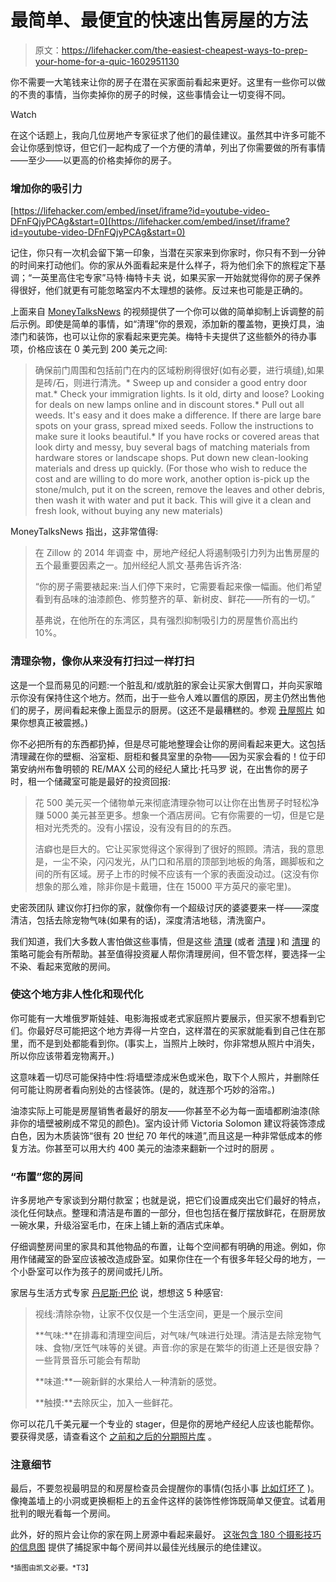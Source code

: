# 最简单、最便宜的快速出售房屋的方法

> 原文：<https://lifehacker.com/the-easiest-cheapest-ways-to-prep-your-home-for-a-quic-1602951130>

你不需要一大笔钱来让你的房子在潜在买家面前看起来更好。这里有一些你可以做的不贵的事情，当你卖掉你的房子的时候，这些事情会让一切变得不同。

Watch

在这个话题上，我向几位房地产专家征求了他们的最佳建议。虽然其中许多可能不会让你感到惊讶，但它们一起构成了一个方便的清单，列出了你需要做的所有事情——至少——以更高的价格卖掉你的房子。

### 增加你的吸引力

 [https://lifehacker.com/embed/inset/iframe?id=youtube-video-DFnFQjyPCAg&start=0](https://lifehacker.com/embed/inset/iframe?id=youtube-video-DFnFQjyPCAg&start=0) 

记住，你只有一次机会留下第一印象，当潜在买家来到你家时，你只有不到一分钟的时间来打动他们。你的家从外面看起来是什么样子，将为他们余下的旅程定下基调；“一英里高住宅专家”马特·梅特卡夫 说，如果买家一开始就觉得你的房子保养得很好，他们就更有可能忽略室内不太理想的装修。反过来也可能是正确的。

上面来自 [MoneyTalksNews](http://www.moneytalksnews.com/2014/06/27/selling-your-home-18-ways-to-kick-up-the-curb-appeal/) 的视频提供了一个你可以做的简单抑制上诉调整的前后示例。即使是简单的事情，如“清理”你的景观，添加新的覆盖物，更换灯具，油漆门和装饰，也可以让你的家看起来更完美。梅特卡夫提供了这些额外的待办事项，价格应该在 0 美元到 200 美元之间:

> 确保前门周围和包括前门在内的区域粉刷得很好(如有必要，进行填缝),如果是砖/石，则进行清洗。*   Sweep up and consider a good entry door mat.*   Check your immigration lights. Is it old, dirty and loose? Looking for deals on new lamps online and in discount stores.*   Pull out all weeds. It's easy and it does make a difference. If there are large bare spots on your grass, spread mixed seeds. Follow the instructions to make sure it looks beautiful.*   If you have rocks or covered areas that look dirty and messy, buy several bags of matching materials from hardware stores or landscape shops. Put down new clean-looking materials and dress up quickly. (For those who wish to reduce the cost and are willing to do more work, another option is-pick up the stone/mulch, put it on the screen, remove the leaves and other debris, then wash it with water and put it back. This will give it a clean and fresh look, without buying any new materials)

MoneyTalksNews 指出，这非常值得:

> 在 Zillow 的 2014 年调查 中，房地产经纪人将遏制吸引力列为出售房屋的五个最重要因素之一。加州经纪人凯文·基弗告诉齐洛:
> 
> “你的房子需要裱起来:当人们停下来时，它需要看起来像一幅画。他们希望看到有品味的油漆颜色、修剪整齐的草、新树皮、鲜花——所有的一切。”
> 
> 基弗说，在他所在的东湾区，具有强烈抑制吸引力的房屋售价高出约 10%。

### 清理杂物，像你从来没有打扫过一样打扫

这是一个显而易见的问题:一个脏乱和/或肮脏的家会让买家大倒胃口，并向买家暗示你没有保持住这个地方。然而，出于一些令人难以置信的原因，房主仍然出售他们的房子，房间看起来像上面显示的厨房。(这还不是最糟糕的。参观 [丑屋照片](http://uglyhousephotos.com/) 如果你想真正被震撼。)

你不必把所有的东西都扔掉，但是尽可能地整理会让你的房间看起来更大。这包括清理藏在你的壁橱、浴室柜、厨柜和餐具室里的杂物——因为买家会看的！位于印第安纳州布鲁明顿的 RE/MAX 公司的经纪人黛比·托马罗 说，在出售你的房子时，租一个储藏室可能是最好的投资回报:

> 花 500 美元买一个储物单元来彻底清理杂物可以让你在出售房子时轻松净赚 5000 美元甚至更多。想象一个酒店房间。它有你需要的一切，但是它是相对光秃秃的。没有小摆设，没有没有目的的东西。
> 
> 洁癖也是巨大的。它让买家觉得这个家得到了很好的照顾。清洁，我的意思是，一尘不染，闪闪发光，从门口和吊扇的顶部到地板的角落，踢脚板和之间的所有区域。房子上市的时候不应该有一个家的表面没动过。(这没有你想象的那么难，除非你是卡戴珊，住在 15000 平方英尺的豪宅里)。

史密茨团队 建议你打扫你的家，就像你有一个超级讨厌的婆婆要来一样——深度清洁，包括去除宠物气味(如果有的话)，深度清洁地毯，清洗窗户。

我们知道，我们大多数人害怕做这些事情，但是这些 [清理](https://lifehacker.com/how-to-kick-your-clutter-habit-and-live-in-a-clean-hous-5957609) (或者 [清理](http://lifehacker.com/how-to-de-crapify-your-home-a-start-to-finish-guide-5804927) )和 [清理](http://lifehacker.com/how-to-streamline-your-household-cleaning-1547597582) 的策略可能会有所帮助。甚至值得投资雇人帮你清理房间，但不管怎样，要选择一尘不染、看起来宽敞的房间。

### 使这个地方非人性化和现代化

你可能有一大堆俄罗斯娃娃、电影海报或老式家庭照片要展示，但买家不想看到它们。你最好尽可能把这个地方弄得一片空白，这样潜在的买家就能看到自己住在那里，而不是到处都能看到你。(事实上，当照片上映时，你非常想从照片中消失，所以你应该带着宠物离开。)

这意味着一切尽可能保持中性:将墙壁漆成米色或米色，取下个人照片，并删除任何可能让购房者看向别处的古怪装饰。(是的，就连那个巧妙的浴帘。)

油漆实际上可能是房屋销售者最好的朋友——你甚至不必为每一面墙都刷油漆(除非你的墙壁被刷成不常见的颜色)。室内设计师 Victoria Solomon 建议将装饰漆成白色，因为木质装饰“很有 20 世纪 70 年代的味道”,而且这是一种非常低成本的修复方法。你甚至可以用大约 400 美元的油漆来翻新一个过时的厨房 。

### “布置”您的房间

许多房地产专家谈到分期付款室；也就是说，把它们设置成突出它们最好的特点，淡化任何缺点。整理和清洁是布置的一部分，但也包括在餐厅摆放鲜花，在厨房放一碗水果，升级浴室毛巾，在床上铺上新的酒店式床单。

仔细调整房间里的家具和其他物品的布置，让每个空间都有明确的用途。例如，你用作储藏室的卧室应该被改造成卧室。如果你住在一个有很多年轻父母的地方，一个小卧室可以作为孩子的房间或托儿所。

家居与生活方式专家 [丹尼斯·巴伦](http://www.foxroach.com/Agents/Denise_Baron/?search=true) 说，想想这 5 种感官:

> 视线:清除杂物，让家不仅仅是一个生活空间，更是一个展示空间
> 
> **气味:**在排毒和清理空间后，对气味/气味进行处理。清洁是去除宠物气味、食物/烹饪气味等的关键。声音:你的家是在繁华的街道上还是很安静？一些背景音乐可能会有帮助
> 
> **味道:**一碗新鲜的水果给人一种清新的感觉。
> 
> **触摸:**去除灰尘，加入一些鲜花。

你可以花几千美元雇一个专业的 stager，但是你的房地产经纪人应该也能帮你。要获得灵感，请查看这个 [之前和之后的分期照片库](https://www.stagedhomes.com/photos/photos.php) 。

### 注意细节

最后，不要忽视最明显的和房屋检查员会提醒你的事情(包括小事 [比如灯坏了](http://lifehacker.com/test-key-items-in-your-home-before-a-pre-sale-inspectio-1599290022) )。像掩盖墙上的小洞或更换橱柜上的五金件这样的装饰性修饰既简单又便宜。试着用批判的眼光看每一个房间。

此外，好的照片会让你的家在网上房源中看起来最好。 [这张包含 180 个摄影技巧的信息图](http://www.terrysblinds.co.uk/infographics/180-photography-tips-to-capture-your-home/) 提供了捕捉家中每个房间并以最佳光线展示的绝佳建议。

<small>*插图由凯文必要。*T3】</small>